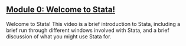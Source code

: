 ## [Module 0: Welcome to Stata!](https://pjakiela.github.io/stata/mod0.mp4)

Welcome to Stata! This video is a brief introduction to Stata, including a brief run through different windows involved with Stata, and a brief discussion of what you might use  Stata for.
